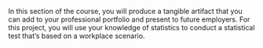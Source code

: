 In this section of the course, you will produce a tangible artifact that you can add to your professional portfolio and present to future employers. For this project, you will use your knowledge of statistics to conduct a statistical test that’s based on a workplace scenario. 

